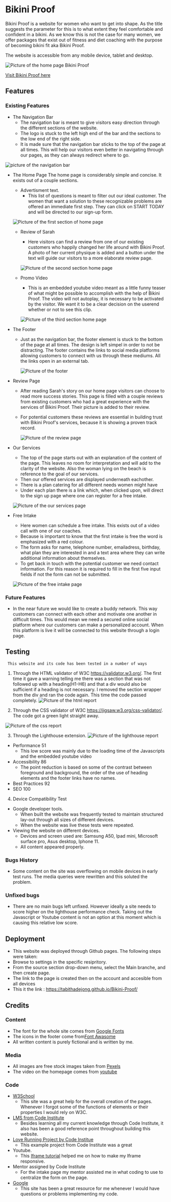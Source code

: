 # Bikini Proof 
Bikini Proof is a website for women who want to get into shape. As the title suggests the parameter for this is to what extent they feel comfortable and confident in a bikini. As we know this is not the case for many women, we offer packages that exist out of fitness and diet coaching with the purpose of becoming bikini fit aka Bikini Proof.  

The website is accessible from any mobile device, tablet and desktop. 
 
![Picture of the home page Bikini Proof](documentation%20/collage_bikiniproof.jpg)
 
[Visit Bikini Proof here](https://tabithadejong.github.io/Bikini-Proof/)

## Features 

### Existing Features 

* The Navigation Bar 
  * The navigation bar is meant to give visitors easy direction through the different sections of the website.
  *  The logo is stuck to the left high end of the bar and the sections to the low end of the right side.
  *  It is made sure that the navigation bar sticks to the top of the page at all times. This will help our visitors even better in navigating through our pages, as they can always redirect where to go.

   
![picture of the navigation bar](documentation%20/navigation_bar.png)

* The Home Page
 The home page is considerably simple and concise. It exists out of a couple sections.
  * Advertisment text. 
    * This list of questions is meant to filter out our ideal customer. The women that want a solution to these recognizable problems are offered an immediate first step. They can click on START TODAY and will be directed to our sign-up form.

   ![Picture of the first section of home page](documentation%20/call-to-action.png)

  * Review of Sarah
    * Here visitors can find a review from one of our existing customers who happily changed her life around with Bikini Proof. A photo of her current physique is added and a button under the text will guide our visitors to a more elaborate review page. 

    ![Picture of the second section home page](documentation%20/succes-stories.png)

  * Promo Video 
    *   This is an embedded youtube video meant as a little funny teaser of what might be possible to accomplish with the help of Bikini Proof. The video will not autoplay, it is necessary to be activated by the visitor. We want it to be a clear decision on the userend whether or not to see this clip.

    ![Picture of the third section home page](documentation%20/catwalk.png)

* The Footer 
  * Just as the navigation bar, the footer element is stuck to the bottom of the page at all times. The design is left simpel in order to not be distracting. The footer contains the links to social media platforms allowing customers to connect with us through these mediums. All the links open in an external tab.

    ![Picture of the footer](documentation%20/footer.png)

* Review Page 
  * After reading Sarah's story on our home page visitors can choose to read more success stories. This page is filled with a couple reviews from existing customers who had a great experience with the services of Bikini Proof. Their picture is added to their review. 
  * For potential customers these reviews are essential in building trust with Bikini Proof's services, because it is showing a proven track record. 

    ![Picture of the review page](documentation%20/review.png)

* Our Services 
  * The top of the page starts out with an explanation of the content of the page. This leaves no room for interpretation and will add to the clarity of the website. Also the woman lying on the beach is reference to the goal of our services.
  * Then our offered services are displayed underneath eachother. 
  * There is a plan catering for all different needs women might have
  * Under each plan there is a link which, when clicked upon, will direct to the sign up page where one can register for a free intake. 

  ![Picture of the our services page](documentation%20/plans.png)

* Free Intake 
  * Here women can schedule a free intake. This exists out of a video call with one of our coaches. 
  * Because is important to know that the first intake is free the word is emphasized with a red colour. 
  * The form asks for name, telephone number, emailadress, birthday, what plan they are interested in and a text area where they can write additional information about themselves. 
  * To get back in touch with the potential customer we need contact information. For this reason it is required to fill in the first five input fields if not the form can not be submitted. 

  ![Picture of the free intake page ](documentation%20/intake.jpg)


### Future Features 

* In the near future we would like to create a buddy network. This way customers can connect with each other and motivate one another in difficult times. This would mean we need a secured online social platform where our customers can make a personalized account. When this platform is live it will be connected to this website through a login page. 


## Testing 

     This website and its code has been tested in a number of ways 
1. Through the HTML validator of W3C https://validator.w3.org/. The first time it gave a warning telling me there was a section that was not followed up with a heading(H1-H6) and that a div would also be sufficient if a heading is not necessary. I removed the section wrapper from the div and ran the code again. This time the code passed completely. 
 ![Picture of the html report ](documentation%20/html_checker.png)

2. Through the CSS validator of W3C https://jigsaw.w3.org/css-validator/. The code got a green light straight away. 

 ![Picture of the css report ](documentation%20/css_checker.png)

3. Through the Lighthouse extension. 
![Picture of the lighthouse report ](documentation%20/lighthouse.png)

  * Performance 51
    * This low score was mainly due to the loading time of the Javascripts and the embedded youtube video 
  * Accessibility 86 
    * The point reduction is based on some of the contrast between foreground and background, the order of the use of heading elements and the footer links have no names.
  * Best Practices 92
  * SEO 100 

4. Device Compatibility Test 

* Google developer tools. 
  * When built the website was frequently tested to maintain structured lay-out through all sizes of different devices. 
  * When the website was live these tests were repeated. 
* Viewing the website on different devices.  
  * Devices and screen used are: Samsung A50, Ipad mini, Microsoft surface pro, Asus desktop, Iphone 11. 
  * All content appeared properly. 

### Bugs History
* Some content on the site was overflowing on mobile devices in early test runs. The media queries were rewritten and this soluted the problem.


### Unfixed bugs 
* There are no main bugs left unfixed. However ideally a site needs to score higher on the lighthouse performance check. Taking out the Javascript or Youtube content is not an option at this moment which is causing this relative low score. 

## Deployment 
* This website was deployed through Github pages. The following steps were taken: 
 * Browse to settings in the specific resipritory. 
 * From the source section drop-down menu, select the Main branche, and then create page.
 * The link to the page is created then on the account and accesible from all devices 
 * This it the link : https://tabithadejong.github.io/Bikini-Proof/

## Credits 


### Content
* The font for the whole site comes from [Google Fonts](https://fonts.google.com/)
* The icons in the footer come from[Font Awasome](https://fontawesome.com/)
* All written content is purely fictional and is written by me.
 
 
 
### Media
* All images are free stock images taken from [Pexels](https://www.pexels.com/nl-nl/)  
* The video on the homepage comes from [youtube](https://www.youtube.com/watch?v=gZS6KP48kQc&t=2s&ab_channel=SHIFT)
 
 
### Code
 
* [W3School](https://www.w3schools.com/)
  * This site was a great help for the overall creation of the pages. Whenever I forgot some of the functions of elements or their properties I would rely on W3C.
* [LMS from Code Institute](https://learn.codeinstitute.net/)
  * Besides learning all my current knowledge through Code Institute, it also has been a good reference point throughout building this website.
* [Love Running Project by Code Institue](https://codeinstitute.net/wp-content/uploads/2017/03/LoveRunning-1.pdf)
  * This example project from Code Institute was a great
* Youtube.
  * This [Iframe tutorial](https://www.youtube.com/watch?v=9YffrCViTVk&t=2s&ab_channel=tipswithpunch) helped me on how to make my Iframe responsive.
* Mentor assigned by Code Institute
  * For the intake page my mentor assisted me in what coding to use to centralize the form on the page.
* [Google](https://google.com/)
  * This site has been a great resource for me whenever I would have questions or problems implementing my code.


  































